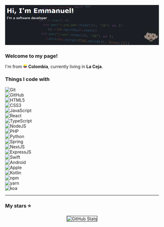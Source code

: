<img alt="Header" src="./7.png" />
<h3>Welcome to my page!
</h3>
<p> I'm from <img src="./flag-for-colombia-svgrepo-com.svg" width="13"/> <b>Colombia</b>, currently living in <b>La Ceja</b>. </p>
<h3>Things I code with</h3>
<p>
  <img alt="Git" src="https://img.shields.io/badge/-Git-0D1117?style=flat-square&logo=git&logoColor=E85030" /><br />
  <img alt="GitHub" src="https://img.shields.io/badge/-github-0D1117?style=flat-square&logo=github&logoColor=ffffff" /><br />
  <img alt="HTML5" src="https://img.shields.io/badge/-HTML5-0D1117?style=flat-square&logo=html5&logoColor=f17901" /><br />
  <img alt="CSS3" src="https://img.shields.io/badge/-CSS3-0D1117?style=flat-square&logo=css3&logoColor=006FB4" /><br />
  <img alt="JavaScript" src="https://img.shields.io/badge/-JavaScript-0D1117?style=flat-square&logo=javascript&logoColor=EFD81C" /><br />
  <img alt="React" src="https://img.shields.io/badge/-React-0D1117?style=flat-square&logo=react&logoColor=00D8FB" /><br />
  <img alt="TypeScript" src="https://img.shields.io/badge/-TypeScript-0D1117?style=flat-square&logo=typescript&logoColor=0077C8" /><br />
  <img alt="NodeJS" src="https://img.shields.io/badge/-NodeJS-0D1117?style=flat-square&logo=Node.js&logoColor=88C100" /><br />
  <img alt="PHP" src="https://img.shields.io/badge/-PHP-0D1117?style=flat-square&logo=php&logoColor=4E5B91" /><br />
  <img alt="Python" src="https://img.shields.io/badge/-Python-0D1117?style=flat-square&logo=python&logoColor=7D94F5" /><br />
  <img alt="Spring" src="https://img.shields.io/badge/-Spring-0D1117?style=flat-square&logo=spring&logoColor=6BB03E" /><br />
  <img alt="NextJS" src="https://img.shields.io/badge/-NextJS-0D1117?style=flat-square&logo=Next.js&logoColor=ffffff" /><br />
  <img alt="ExpressJS" src="https://img.shields.io/badge/-ExpressJS-0D1117?style=flat-square&logo=express&logoColor=ffffff" /><br />
  <img alt="Swift" src="https://img.shields.io/badge/-Swift-0D1117?style=flat-square&logo=swift&logoColor=F29C39" /><br />
  <img alt="Android" src="https://img.shields.io/badge/-Android-0D1117?style=flat-square&logo=android&logoColor=97C900" /><br />
  <img alt="Apple" src="https://img.shields.io/badge/-Apple-0D1117?style=flat-square&logo=apple&logoColor=ffffff" /><br />
  <img alt="Kotlin" src="https://img.shields.io/badge/-Kotlin-0D1117?style=flat-square&logo=kotlin&logoColor=ffffff" /><br />
  <img alt="npm" src="https://img.shields.io/badge/-npm-0D1117?style=flat-square&logo=npm&logoColor=C50001" /><br />
  <img alt="yarn" src="https://img.shields.io/badge/-yarn-0D1117?style=flat-square&logo=yarn&logoColor=2B8CB8" /><br />
  <img alt="koa" src="https://img.shields.io/badge/-Koa-0D1117?style=flat-square&logo=koa&logoColor=ffffff" /><br />

</p>
<hr>
<h3>My stars ⭐</h3>
<center><img class="github-stats" style="border:none;border:1px solid #0D1117;margin:0 44px;" src="https://github-readme-stats.vercel.app/api?username=emmanueldev79&show_icons=true&bg_color=0D1117&border=none" alt="GitHub Stats"></center>
